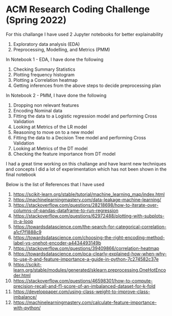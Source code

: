 # ACM Research Coding Challenge (Spring 2022)

For this challange I have used 2 Jupyter notebooks for better explainability
1. Exploratory data analysis (EDA)
2. Preprocessing, Modelling, and Metrics (PMM)


In Notebook 1 - EDA, I have done the following 
  1. Checking Summary Statistics
  2. Plotting frequency histogram
  3. Plotting a Correlation heatmap
  4. Getting inferences from the above steps to decide preprocessing plan

In Notebook 2 - PMM, I have done the following 
  1. Dropping non relevant features
  2. Encoding Nominal data
  3. Fitting the data to a Logistic regression model and performing Cross Validation
  4. Looking at Metrics of the LR model
  5. Reasoning to move on to a new model
  6. Fitting the data to a Decision Tree model and performing Cross Validation
  7. Looking at Metrics of the DT model
  8. Checking the feature importance from DT model


I had a great time working on this challange and have learnt new techniques and concepts
I did a lot of experimentation which has not been shown in the final notebook


Below is the list of References that I have used
1. https://scikit-learn.org/stable/tutorial/machine_learning_map/index.html
2. https://machinelearningmastery.com/data-leakage-machine-learning/
3. https://stackoverflow.com/questions/28218698/how-to-iterate-over-columns-of-pandas-dataframe-to-run-regression
4. https://stackoverflow.com/questions/62972488/plotting-with-subplots-in-a-loop
5. https://towardsdatascience.com/the-search-for-categorical-correlation-a1cf7f1888c9
6. https://towardsdatascience.com/choosing-the-right-encoding-method-label-vs-onehot-encoder-a4434493149b
7. https://stackoverflow.com/questions/39409866/correlation-heatmap
8. https://towardsdatascience.com/pca-clearly-explained-how-when-why-to-use-it-and-feature-importance-a-guide-in-python-7c274582c37e
9. https://scikit-learn.org/stable/modules/generated/sklearn.preprocessing.OneHotEncoder.html
10. https://stackoverflow.com/questions/46598301/how-to-compute-precision-recall-and-f1-score-of-an-imbalanced-dataset-for-k-fold
11. https://developpaper.com/using-class-weight-to-improve-class-imbalance/
12. https://machinelearningmastery.com/calculate-feature-importance-with-python/

